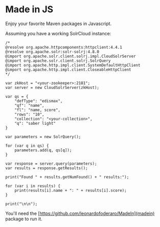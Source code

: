 Made in JS
===

Enjoy your favorite Maven packages in Javascript.

Assuming you have a working SolrCloud instance:

    /*
    @resolve org.apache.httpcomponents:httpclient:4.4.1
    @resolve org.apache.solr:solr-solrj:4.8.0 
    @import org.apache.solr.client.solrj.impl.CloudSolrServer
    @import org.apache.solr.client.solrj.SolrQuery
    @import org.apache.http.impl.client.SystemDefaultHttpClient
    @import org.apache.http.impl.client.CloseableHttpClient
    */

    var zkHost = "<your-zookeeper>:2181";
    var server = new CloudSolrServer(zkHost);

    var qs = {
        "defType": "edismax",
        "qf": "name",
        "fl": "name, score",
        "rows": "10",
        "collection": "<your-collection>",
        "q": "saber light"
    }

    var parameters = new SolrQuery();

    for (var q in qs) {
        parameters.add(q, qs[q]);
    }

    var response = server.query(parameters);
    var results = response.getResults();

    print("Found " + results.getNumFound() + " results:");

    for (var i in results) {
        print(results[i].name + ": " + results[i].score);
    }

    print("\n\n");


You'll need the [https://github.com/leonardofoderaro/MadeIn](madein) package to run it. 
